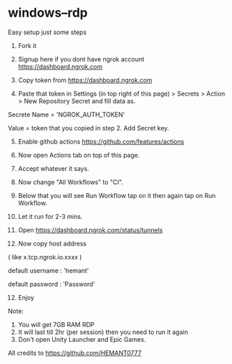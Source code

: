 # windows–rdp

Easy setup just some steps

1. Fork it 

2. Signup here if you dont have ngrok account
https://dashboard.ngrok.com

3. Copy token from https://dashboard.ngrok.com

4. Paste that token in Settings (in top right of this page) > Secrets > Action > New Repository Secret and fill data as.     
 
 Secrete Name = 'NGROK_AUTH_TOKEN'
      
 Value = token that you copied in step 2.
 Add Secret key.
        
5. Enable github actions https://github.com/features/actions

6. Now open Actions tab on top of this page.

7. Accept whatever it says.

8. Now change "All Workflows" to "CI".

9. Below that you will see Run Workflow tap on it then again tap on Run Workflow.

10. Let it run for 2-3 mins.

11. Open https://dashboard.ngrok.com/status/tunnels 

11. Now copy host address

 ( like x.tcp.ngrok.io.xxxx )

default username : 'hemant'

default password : 'Password'

12. Enjoy 

Note:
1) You will get 7GB RAM RDP 
2) It will last till 2hr (per session) then you need to run it again
3) Don't open Unity Launcher and Epic Games.

All credits to https://github.com/HEMANT0777
